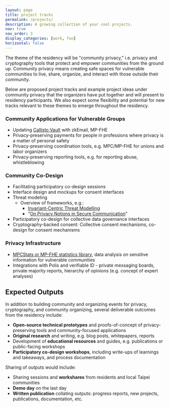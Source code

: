 ```yaml
---
layout: page
title: project tracks
permalink: /projects/
description: A growing collection of your cool projects.
nav: true
nav_order: 3
display_categories: [work, fun]
horizontal: false
---
```

The theme of the residency will be "community privacy," i.e. privacy and cryptography tools that protect and empower communities from the ground up. Community privacy means creating safe spaces for vulnerable communities to live, share, organize, and interact with those outside their community.

Below are proposed project tracks and example project ideas under community privacy that the organizers have put together and will present to residency participants. We also expect some flexibility and potential for new tracks relevant to these themes to emerge throughout the residency.

### Community Applications for Vulnerable Groups

- Updating [Callisto Vault](https://www.projectcallisto.org/callistovault) with zkEmail, MP-FHE
- Privacy-preserving payments for people in professions where privacy is a matter of personal safety
- Privacy-preserving coordination tools, e.g. MPC/MP-FHE for unions and labor organizers
- Privacy-preserving reporting tools, e.g. for reporting abuse, whistleblowing

### Community Co-Design

- Facilitating participatory co-design sessions
- Interface design and mockups for consent interfaces
- Threat modeling
    - Overview of frameworks, e.g.:
        - [Invariant-Centric Threat Modelling](https://github.com/defuse/ictm)
        - "[On Privacy Notions in Secure Communication](https://www.freehaven.net/anonbib/cache/notions-pets2019.pdf)"
- Participatory co-design for collective data governance interfaces
- Cryptography-backed consent: Collective consent mechanisms, co-design for consent mechanisms

### Privacy Infrastructure

- [MPCStats or MP-FHE statistics library](https://docs.google.com/document/d/1r6DiFdMV6auFvXDAMeA-SKcZK21JiSl0fgUOveN2UKM/edit?usp=sharing), data analysis on sensitive information for vulnerable communities
- Integrations with Polis and verifiable ID - private messaging boards, private majority reports, hierarchy of opinions (e.g. concept of expert analyses)

## Expected Outputs

In addition to building community and organizing events for privacy, cryptography, and community organizing, several deliverable outcomes from the residency include:

- **Open-source technical prototypes** and proofs-of-concept of privacy-preserving tools and community-focused applications
- **Original research** and writing, e.g. blog posts, whitepapers, reports
- Development of **educational resources** and guides, e.g. publications or public-facing workshops
- **Participatory co-design workshops**, including write-ups of learnings and takeaways, and process documentation

Sharing of outputs would include:

- Sharing sessions and **workshares** from residents and local Taipei communities
- **Demo day** on the last day
- **Written publication** collating outputs: progress reports, new projects, publications, documentation, etc.